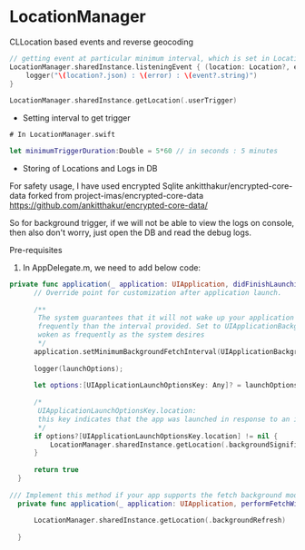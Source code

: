 # LocationManager
CLLocation based events and reverse geocoding

```swift
// getting event at particular minimum interval, which is set in LocationManager.swift class `minimumTriggerDuration`
LocationManager.sharedInstance.listeningEvent { (location: Location?, error: LocationError?, event:EventType?) -> (Void) in
    logger("\(location?.json) : \(error) : \(event?.string)")
}
        
LocationManager.sharedInstance.getLocation(.userTrigger)
```

* Setting interval to get trigger
```swift 
# In LocationManager.swift

let minimumTriggerDuration:Double = 5*60 // in seconds : 5 minutes

```

* Storing of Locations and Logs in DB 

For safety usage, I have used encrypted Sqlite 
ankitthakur/encrypted-core-data forked from project-imas/encrypted-core-data
https://github.com/ankitthakur/encrypted-core-data/

So for background trigger, if we will not be able to view the logs on console, then also don't worry, just open the DB and read the debug logs.


Pre-requisites

1. In AppDelegate.m, we need to add below code:
``` swift
private func application(_ application: UIApplication, didFinishLaunchingWithOptions launchOptions: [NSObject: Any]?) -> Bool {
      // Override point for customization after application launch.
      
      /**
       The system guarantees that it will not wake up your application for a background fetch more
       frequently than the interval provided. Set to UIApplicationBackgroundFetchIntervalMinimum to be
       woken as frequently as the system desires
       */
      application.setMinimumBackgroundFetchInterval(UIApplicationBackgroundFetchIntervalMinimum)
      
      logger(launchOptions);
      
      let options:[UIApplicationLaunchOptionsKey: Any]? = launchOptions as? [UIApplicationLaunchOptionsKey: Any]
      
      /*
       UIApplicationLaunchOptionsKey.location:
       this key indicates that the app was launched in response to an incoming location event. The value of this key is an NSNumber object containing a Boolean value. We use the presence of this key as a signal to create a CLLocationManager object and start location services again. Location data is delivered only to the location manager delegate and not using this key.
       */
      if options?[UIApplicationLaunchOptionsKey.location] != nil {
          LocationManager.sharedInstance.getLocation(.backgroundSignificant)
      }
      
      return true
  }
  
/// Implement this method if your app supports the fetch background mode. When an opportunity arises to download data, the system calls this method to give your app a chance to download any data it needs.
  private func application(_ application: UIApplication, performFetchWithCompletionHandler completionHandler: (UIBackgroundFetchResult) -> Void) {
      
      LocationManager.sharedInstance.getLocation(.backgroundRefresh)
      
  }  
  ```
